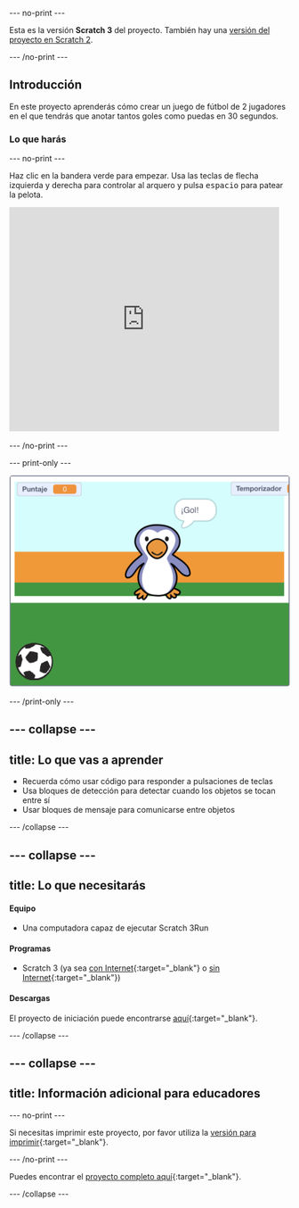 --- no-print ---

Esta es la versión **Scratch 3** del proyecto. También hay una [versión del proyecto en Scratch 2](https://projects.raspberrypi.org/es-LA/projects/beat-the-goalie-scratch2).

--- /no-print ---

## Introducción

En este proyecto aprenderás cómo crear un juego de fútbol de 2 jugadores en el que tendrás que anotar tantos goles como puedas en 30 segundos.

### Lo que harás

--- no-print ---

Haz clic en la bandera verde para empezar. Usa las teclas de flecha izquierda y derecha para controlar al arquero y pulsa <kbd>espacio</kbd> para patear la pelota.

<div class="scratch-preview">
  <iframe allowtransparency="true" width="485" height="402" src="https://scratch.mit.edu/projects/embed/406204960/?autostart=false" frameborder="0" scrolling="no"></iframe>
</div>

--- /no-print ---

--- print-only ---

![captura de pantalla del juego](images/goalie-final.png)

--- /print-only ---

--- collapse ---
---
title: Lo que vas a aprender
---

- Recuerda cómo usar código para responder a pulsaciones de teclas
- Usa bloques de detección para detectar cuando los objetos se tocan entre sí
- Usar bloques de mensaje para comunicarse entre objetos

--- /collapse ---

--- collapse ---
---
title: Lo que necesitarás
---

#### Equipo

+ Una computadora capaz de ejecutar Scratch 3Run

#### Programas

+ Scratch 3 (ya sea [con Internet](https://rpf.io/scratchon){:target="_blank"} o [sin Internet](https://rpf.io/scratchoff){:target="_blank"})

#### Descargas

El proyecto de iniciación puede encontrarse [aquí](https://rpf.io/p/es-LA/beat-the-goalie-go){:target="_blank"}.

--- /collapse ---

--- collapse ---
---
title: Información adicional para educadores
---

--- no-print ---

Si necesitas imprimir este proyecto, por favor utiliza la [versión para imprimir](https://projects.raspberrypi.org/es-LA/projects/beat-the-goalie/print){:target="_blank"}.

--- /no-print ---

Puedes encontrar el [proyecto completo aquí](https://rpf.io/p/es-LA/beat-the-goalie-get){:target="_blank"}.

--- /collapse ---
